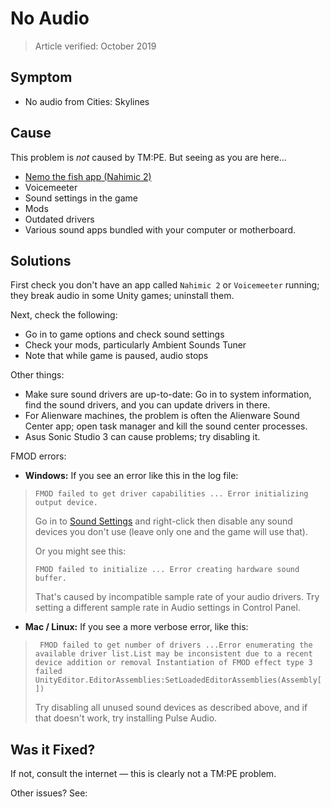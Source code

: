 # No Audio

> Article verified: October 2019

## Symptom

* No audio from Cities: Skylines

## Cause

This problem is _not_ caused by TM:PE. But seeing as you are here...

* [Nemo the fish app (Nahimic 2)](https://steamcommunity.com/app/255710/discussions/0/1649919326323114881/)
* Voicemeeter
* Sound settings in the game
* Mods
* Outdated drivers
* Various sound apps bundled with your computer or motherboard.

## Solutions

First check you don't have an app called `Nahimic 2` or `Voicemeeter` running; they break audio in some Unity games;
uninstall them.

Next, check the following:

* Go in to game options and check sound settings
* Check your mods, particularly Ambient Sounds Tuner
* Note that while game is paused, audio stops

Other things:

* Make sure sound drivers are up-to-date: Go in to system information, find the sound drivers, and you can update drivers
  in there.
* For Alienware machines, the problem is often the Alienware Sound Center app; open task manager and kill the sound
  center processes.
* Asus Sonic Studio 3 can cause problems; try disabling it.

FMOD errors:

* **Windows:** If you see an error like this in the log file:

> ```FMOD failed to get driver capabilities ... Error initializing output device.```
>
> Go in to [Sound Settings](https://www.isunshare.com/windows-10/3-ways-to-open-sounds-settings-in-windows-10.html) and
> right-click then disable any sound devices you don't use (leave only one and the game will use that).
>
> Or you might see this:
>
> ```FMOD failed to initialize ... Error creating hardware sound buffer.```
>
> That's caused by incompatible sample rate of your audio drivers. Try setting a different sample rate in Audio settings
> in Control Panel.

* **Mac / Linux:** If you see a more verbose error, like this:

> ``` FMOD failed to get number of drivers ...Error enumerating the available driver list.List may be inconsistent due to a recent device addition or removal Instantiation of FMOD effect type 3 failed UnityEditor.EditorAssemblies:SetLoadedEditorAssemblies(Assembly[])​```
>
> Try disabling all unused sound devices as described above, and if that doesn't work, try installing Pulse Audio.

## Was it Fixed?

If not, consult the internet — this is clearly not a TM:PE problem.

Other issues? See: [](Troubleshooting.md)